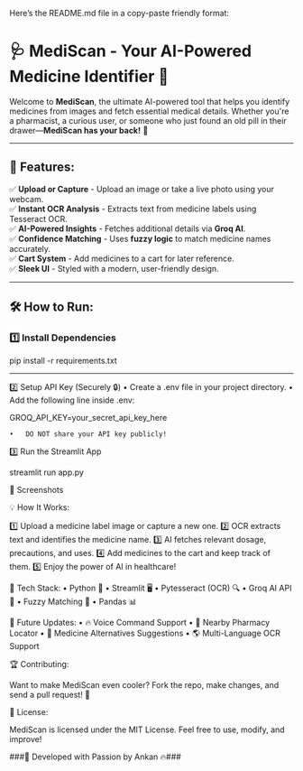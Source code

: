 Here’s the README.md file in a copy-paste friendly format:

# 🩺 MediScan - Your AI-Powered Medicine Identifier 🚀

Welcome to **MediScan**, the ultimate AI-powered tool that helps you identify medicines from images and fetch essential medical details. Whether you're a pharmacist, a curious user, or someone who just found an old pill in their drawer—**MediScan has your back!** 💊

---

## 🎯 Features:
✅ **Upload or Capture** - Upload an image or take a live photo using your webcam.  
✅ **Instant OCR Analysis** - Extracts text from medicine labels using Tesseract OCR.  
✅ **AI-Powered Insights** - Fetches additional details via **Groq AI**.  
✅ **Confidence Matching** - Uses **fuzzy logic** to match medicine names accurately.  
✅ **Cart System** - Add medicines to a cart for later reference.  
✅ **Sleek UI** - Styled with a modern, user-friendly design.  

---

## 🛠️ How to Run:
### 1️⃣ Install Dependencies

pip install -r requirements.txt

---

2️⃣ Setup API Key (Securely 🔒)
	•	Create a .env file in your project directory.
	•	Add the following line inside .env:

GROQ_API_KEY=your_secret_api_key_here


	•	DO NOT share your API key publicly!

3️⃣ Run the Streamlit App

streamlit run app.py

📸 Screenshots

💡 How It Works:

1️⃣ Upload a medicine label image or capture a new one.
2️⃣ OCR extracts text and identifies the medicine name.
3️⃣ AI fetches relevant dosage, precautions, and uses.
4️⃣ Add medicines to the cart and keep track of them.
5️⃣ Enjoy the power of AI in healthcare!

🤖 Tech Stack:
	•	Python 🐍
	•	Streamlit 🖥️
	•	Pytesseract (OCR) 🔍
	•	Groq AI API 🤯
	•	Fuzzy Matching 🔢
	•	Pandas 📊

🚀 Future Updates:
	•	🔥 Voice Command Support
	•	📍 Nearby Pharmacy Locator
	•	🏥 Medicine Alternatives Suggestions
	•	🌎 Multi-Language OCR Support

🏆 Contributing:

Want to make MediScan even cooler? Fork the repo, make changes, and send a pull request! 🚀

📜 License:

MediScan is licensed under the MIT License. Feel free to use, modify, and improve!

###💙 Developed with Passion by Ankan 🔥###
